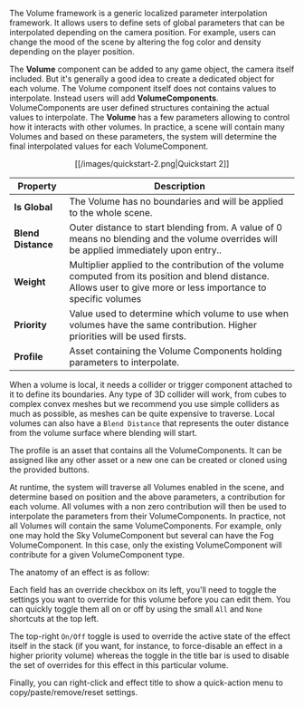 The Volume framework is a generic localized parameter interpolation framework. It allows users to define sets of global parameters that can be interpolated depending on the camera position. For example, users can change the mood of the scene by altering the fog color and density depending on the player position.

The **Volume** component can be added to any game object, the camera itself included. But it's generally a good idea to create a dedicated object for each volume. The Volume component itself does not contains values to interpolate. Instead users will add **VolumeComponents**. VolumeComponents are user defined structures containing the actual values to interpolate. The **Volume** has a few parameters allowing to control how it interacts with other volumes. In practice, a scene will contain many Volumes and based on these parameters, the system will determine the final interpolated values for each VolumeComponent.

<p align="center">
[[/images/quickstart-2.png|Quickstart 2]]
</p>

| Property           | Description                                                  |
| ------------------ | ------------------------------------------------------------ |
| **Is Global**      | The Volume has no boundaries and will be applied to the whole scene. |
| **Blend Distance** | Outer distance to start blending from. A value of 0 means no blending and the volume overrides will be applied immediately upon entry.. |
| **Weight**         | Multiplier applied to the contribution of the volume computed from its position and blend distance. Allows user to give more or less importance to specific volumes |
| **Priority**       | Value used to determine which volume to use when volumes have the same contribution. Higher priorities will be used firsts. |
| **Profile**        | Asset containing the Volume Components holding parameters to interpolate. |

When a volume is local, it needs a collider or trigger component attached to it to define its boundaries. Any type of 3D collider will work, from cubes to complex convex meshes but we recommend you use simple colliders as much as possible, as meshes can be quite expensive to traverse. Local volumes can also have a `Blend Distance` that represents the outer distance from the volume surface where blending will start.

The profile is an asset that contains all the VolumeComponents. It can be assigned like any other asset or a new one can be created or cloned using the provided buttons.

At runtime, the system will traverse all Volumes enabled in the scene, and determine based  on position and the above parameters, a contribution for each volume. All volumes with a non zero contribution will then be used to interpolate the parameters from their VolumeComponents. In practice, not all Volumes will contain the same VolumeComponents. For example, only one may hold the Sky VolumeComponent but several can have the Fog VolumeComponent. In this case, only the existing VolumeComponent will contribute for a given VolumeComponent type.

The anatomy of an effect is as follow:

Each field has an override checkbox on its left, you'll need to toggle the settings you want to override for this volume before you can edit them. You can quickly toggle them all on or off by using the small `All` and `None` shortcuts at the top left.

The top-right `On/Off` toggle is used to override the active state of the effect itself in the stack (if you want, for instance, to force-disable an effect in a higher priority volume) whereas the toggle in the title bar is used to disable the set of overrides for this effect in this particular volume.

Finally, you can right-click and effect title to show a quick-action menu to copy/paste/remove/reset settings.